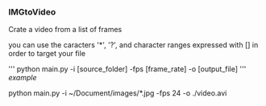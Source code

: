 ### IMGtoVideo
Crate a video from a list of frames
<p>
you can use the caracters '*', '?', and character ranges expressed with [] in order to target your file
</p>

'''
python main.py -i [source_folder] -fps [frame_rate] -o [output_file]
'''
*example*

python main.py -i ~/Document/images/*.jpg -fps 24 -o ./video.avi
